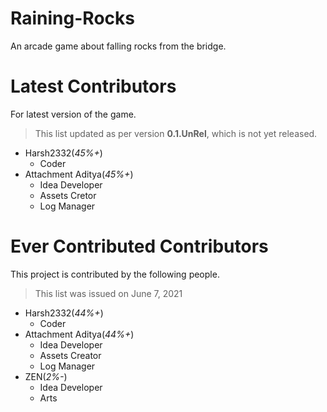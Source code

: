 # Raining-Rocks
An arcade game about falling rocks from the bridge.

# Latest Contributors
For latest version of the game.
> This list updated as per version **0.1.UnRel**, which is not yet released.
- Harsh2332(*45%+*)
  - Coder
- Attachment Aditya(*45%+*)
  - Idea Developer
  - Assets Cretor
  - Log Manager

# Ever Contributed Contributors
This project is contributed by the following people.
> This list was issued on June 7, 2021
- Harsh2332(*44%+*)
  - Coder
- Attachment Aditya(*44%+*)
  - Idea Developer
  - Assets Creator
  - Log Manager
- ZEN(*2%-*)
  - Idea Developer
  - Arts
